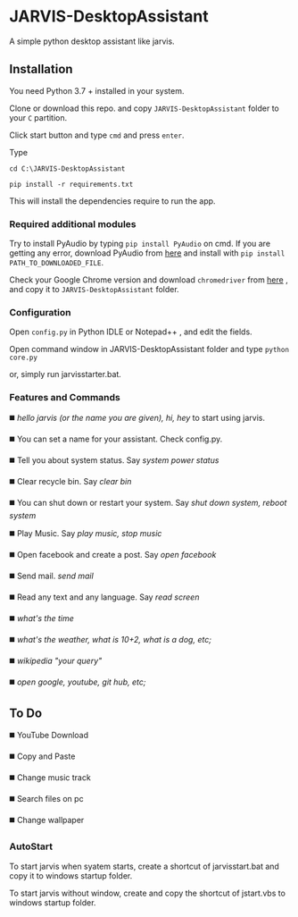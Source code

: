 # JARVIS-DesktopAssistant
A simple python desktop assistant like jarvis.

## Installation

You need Python 3.7 + installed in your system.

Clone or download this repo. and copy  ```JARVIS-DesktopAssistant``` folder to your ```C``` partition.

Click start button and type ```cmd``` and press ```enter```.

Type

```cd C:\JARVIS-DesktopAssistant```

```pip install -r requirements.txt```

This will install the dependencies require to run the app.

### Required additional modules

Try to install PyAudio by typing ```pip install PyAudio``` on cmd. If you are getting any error, download PyAudio from [here]( http://www.lfd.uci.edu/~gohlke/pythonlibs/#pyaudio?) and install with ```pip install PATH_TO_DOWNLOADED_FILE```.

Check your Google Chrome version and download ```chromedriver``` from [here](http://chromedriver.chromium.org/downloads) , and copy it to ```JARVIS-DesktopAssistant``` folder.

### Configuration

Open ```config.py``` in Python IDLE or Notepad++ , and edit the fields.

Open command window in JARVIS-DesktopAssistant folder and type ```python core.py```

or, simply run jarvisstarter.bat.

### Features and Commands

◼️ _hello jarvis (or the name you are given), hi, hey_ to start using jarvis.

◼️ You can set a name for your assistant. Check config.py.

◼️ Tell you about system status. Say _system power status_

◼️ Clear recycle bin. Say _clear bin_

◼️ You can shut down or restart your system. Say _shut down system, reboot system_

◼️ Play Music. Say _play music, stop music_

◼️ Open facebook and create a post. Say _open facebook_

◼️ Send mail. _send mail_

◼️ Read any text and any language. Say _read screen_

◼️ _what's the time_

◼️ _what's the weather, what is 10+2, what is a dog, etc;_

◼️ _wikipedia "your query"_

◼️ _open google, youtube, git hub, etc;_


## To Do

◼️ YouTube Download

◼️ Copy and Paste

◼️ Change music track

◼️ Search files on pc

◼️ Change wallpaper

### AutoStart

To start jarvis when syatem starts, create a shortcut of jarvisstart.bat and copy it to windows startup folder.

To start jarvis without window, create and copy the shortcut of jstart.vbs to windows startup folder.


